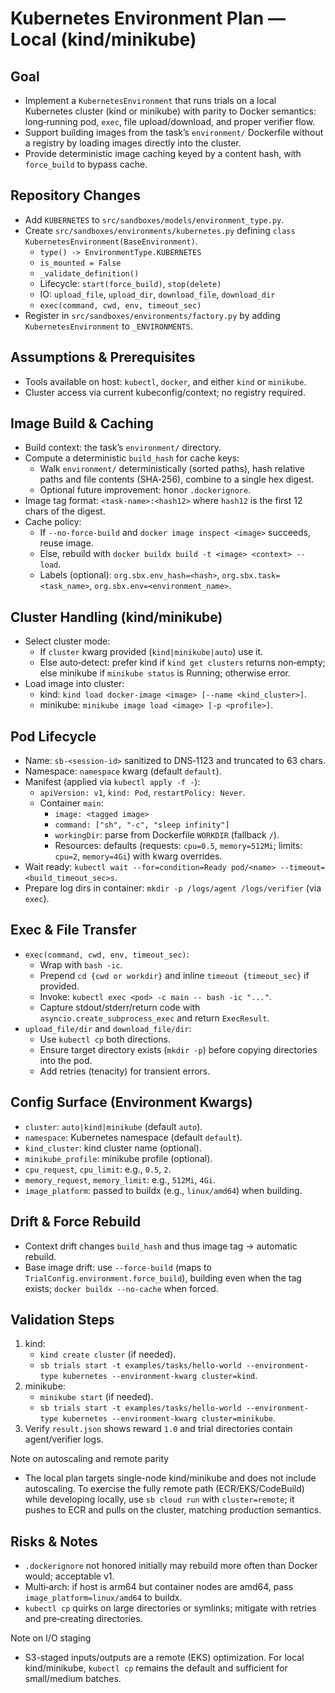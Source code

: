 # Kubernetes Environment Plan — Local (kind/minikube)

## Goal
- Implement a `KubernetesEnvironment` that runs trials on a local Kubernetes cluster (kind or minikube) with parity to Docker semantics: long‑running pod, `exec`, file upload/download, and proper verifier flow.
- Support building images from the task’s `environment/` Dockerfile without a registry by loading images directly into the cluster.
- Provide deterministic image caching keyed by a content hash, with `force_build` to bypass cache.

## Repository Changes
- Add `KUBERNETES` to `src/sandboxes/models/environment_type.py`.
- Create `src/sandboxes/environments/kubernetes.py` defining `class KubernetesEnvironment(BaseEnvironment)`.
  - `type() -> EnvironmentType.KUBERNETES`
  - `is_mounted = False`
  - `_validate_definition()`
  - Lifecycle: `start(force_build)`, `stop(delete)`
  - IO: `upload_file`, `upload_dir`, `download_file`, `download_dir`
  - `exec(command, cwd, env, timeout_sec)`
- Register in `src/sandboxes/environments/factory.py` by adding `KubernetesEnvironment` to `_ENVIRONMENTS`.

## Assumptions & Prerequisites
- Tools available on host: `kubectl`, `docker`, and either `kind` or `minikube`.
- Cluster access via current kubeconfig/context; no registry required.

## Image Build & Caching
- Build context: the task’s `environment/` directory.
- Compute a deterministic `build_hash` for cache keys:
  - Walk `environment/` deterministically (sorted paths), hash relative paths and file contents (SHA‑256), combine to a single hex digest.
  - Optional future improvement: honor `.dockerignore`.
- Image tag format: `<task-name>:<hash12>` where `hash12` is the first 12 chars of the digest.
- Cache policy:
  - If `--no-force-build` and `docker image inspect <image>` succeeds, reuse image.
  - Else, rebuild with `docker buildx build -t <image> <context> --load`.
  - Labels (optional): `org.sbx.env_hash=<hash>`, `org.sbx.task=<task_name>`, `org.sbx.env=<environment_name>`.

## Cluster Handling (kind/minikube)
- Select cluster mode:
  - If `cluster` kwarg provided (`kind|minikube|auto`) use it.
  - Else auto‑detect: prefer kind if `kind get clusters` returns non‑empty; else minikube if `minikube status` is Running; otherwise error.
- Load image into cluster:
  - kind: `kind load docker-image <image> [--name <kind_cluster>]`.
  - minikube: `minikube image load <image> [-p <profile>]`.

## Pod Lifecycle
- Name: `sb-<session-id>` sanitized to DNS‑1123 and truncated to 63 chars.
- Namespace: `namespace` kwarg (default `default`).
- Manifest (applied via `kubectl apply -f -`):
  - `apiVersion: v1`, `kind: Pod`, `restartPolicy: Never`.
  - Container `main`:
    - `image: <tagged image>`
    - `command: ["sh", "-c", "sleep infinity"]`
    - `workingDir`: parse from Dockerfile `WORKDIR` (fallback `/`).
    - Resources: defaults (requests: `cpu=0.5`, `memory=512Mi`; limits: `cpu=2`, `memory=4Gi`) with kwarg overrides.
- Wait ready: `kubectl wait --for=condition=Ready pod/<name> --timeout=<build_timeout_sec>s`.
- Prepare log dirs in container: `mkdir -p /logs/agent /logs/verifier` (via `exec`).

## Exec & File Transfer
- `exec(command, cwd, env, timeout_sec)`:
  - Wrap with `bash -ic`.
  - Prepend `cd {cwd or workdir}` and inline `timeout {timeout_sec}` if provided.
  - Invoke: `kubectl exec <pod> -c main -- bash -ic "..."`.
  - Capture stdout/stderr/return code with `asyncio.create_subprocess_exec` and return `ExecResult`.
- `upload_file/dir` and `download_file/dir`:
  - Use `kubectl cp` both directions.
  - Ensure target directory exists (`mkdir -p`) before copying directories into the pod.
  - Add retries (tenacity) for transient errors.

## Config Surface (Environment Kwargs)
- `cluster`: `auto|kind|minikube` (default `auto`).
- `namespace`: Kubernetes namespace (default `default`).
- `kind_cluster`: kind cluster name (optional).
- `minikube_profile`: minikube profile (optional).
- `cpu_request`, `cpu_limit`: e.g., `0.5`, `2`.
- `memory_request`, `memory_limit`: e.g., `512Mi`, `4Gi`.
- `image_platform`: passed to buildx (e.g., `linux/amd64`) when building.

## Drift & Force Rebuild
- Context drift changes `build_hash` and thus image tag → automatic rebuild.
- Base image drift: use `--force-build` (maps to `TrialConfig.environment.force_build`), building even when the tag exists; `docker buildx --no-cache` when forced.

## Validation Steps
1) kind:
   - `kind create cluster` (if needed).
   - `sb trials start -t examples/tasks/hello-world --environment-type kubernetes --environment-kwarg cluster=kind`.
2) minikube:
   - `minikube start` (if needed).
   - `sb trials start -t examples/tasks/hello-world --environment-type kubernetes --environment-kwarg cluster=minikube`.
3) Verify `result.json` shows reward `1.0` and trial directories contain agent/verifier logs.

Note on autoscaling and remote parity
- The local plan targets single-node kind/minikube and does not include autoscaling. To exercise the fully remote path (ECR/EKS/CodeBuild) while developing locally, use `sb cloud run` with `cluster=remote`; it pushes to ECR and pulls on the cluster, matching production semantics.

## Risks & Notes
- `.dockerignore` not honored initially may rebuild more often than Docker would; acceptable v1.
- Multi‑arch: if host is arm64 but container nodes are amd64, pass `image_platform=linux/amd64` to buildx.
- `kubectl cp` quirks on large directories or symlinks; mitigate with retries and pre‑creating directories.

Note on I/O staging
- S3-staged inputs/outputs are a remote (EKS) optimization. For local kind/minikube, `kubectl cp` remains the default and sufficient for small/medium batches.
